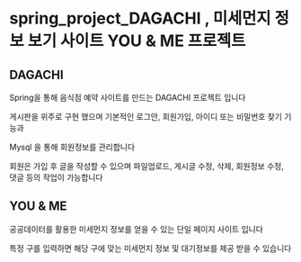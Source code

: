 # spring_project_DAGACHI , 미세먼지 정보 보기 사이트 YOU & ME 프로젝트

## DAGACHI

Spring을 통해 음식점 예약 사이트를 만드는 DAGACHI 프로젝트 입니다

게시판을 위주로 구현 했으며 기본적인 로그안, 회원가입, 아이디 또는 비밀번호 찾기 기능과 

Mysql 을 통해 회원정보를 관리합니다

회원은 가입 후 글을 작성할 수 있으며 파일업로드, 게시글 수정, 삭제, 회원정보 수정, 댓글 등의 작업이 가능합니다
##

## YOU & ME

공공데이터를 활용한 미세먼지 정보를 얻을 수 있는 단일 페이지 사이트 입니다

특정 구를 입력하면 해당 구에 맞는 미세먼지 정보 및 대기정보를 제공 받을 수 있습니다
